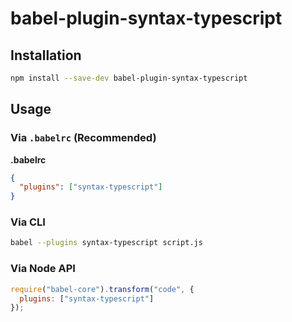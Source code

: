 # babel-plugin-syntax-typescript

## Installation

```sh
npm install --save-dev babel-plugin-syntax-typescript
```

## Usage

### Via `.babelrc` (Recommended)

**.babelrc**

```json
{
  "plugins": ["syntax-typescript"]
}
```

### Via CLI

```sh
babel --plugins syntax-typescript script.js
```

### Via Node API

```javascript
require("babel-core").transform("code", {
  plugins: ["syntax-typescript"]
});
```
